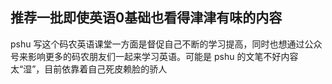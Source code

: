 推荐一批即使英语0基础也看得津津有味的内容
---

pshu 写这个码农英语课堂一方面是督促自己不断的学习提高，同时也想通过公众号来影响更多的码农朋友们一起来学习英语。可能是 pshu 的文笔不好内容太“湿”，目前依靠着自己死皮赖脸的骄人
<!--stackedit_data:
eyJoaXN0b3J5IjpbLTEyMTMyNDEyODhdfQ==
-->